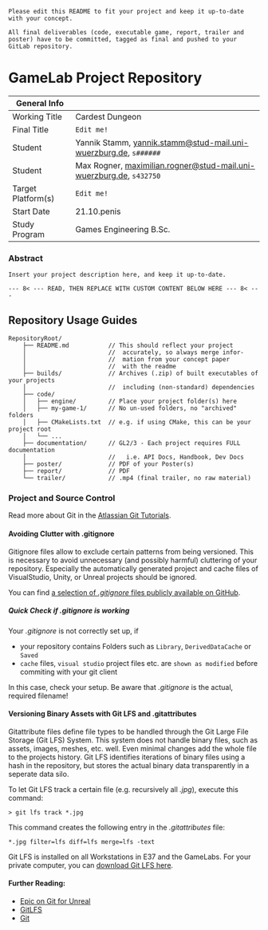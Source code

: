 `Please edit this README to fit your project and keep it up-to-date with your concept.`

`All final deliverables (code, executable game, report, trailer and poster) have to be committed, tagged as final and pushed to your GitLab repository.`

# GameLab Project Repository

|  General Info  | |
| ---|---|
| Working Title | Cardest Dungeon |
| Final Title | `Edit me!` |
| Student | Yannik Stamm, yannik.stamm@stud-mail.uni-wuerzburg.de, `s######` |
| Student | Max Rogner, maximilian.rogner@stud-mail.uni-wuerzburg.de, `s432750` |
| Target Platform(s) | `Edit me!` |
| Start Date | 21.10.penis |
| Study Program | Games Engineering B.Sc.|

### Abstract

`Insert your project description here, and keep it up-to-date.`

`--- 8< --- READ, THEN REPLACE WITH CUSTOM CONTENT BELOW HERE --- 8< ---`

## Repository Usage Guides

```
RepositoryRoot/
    ├── README.md           // This should reflect your project
    │                       //  accurately, so always merge infor-
    │                       //  mation from your concept paper
    │                       //  with the readme
    ├── builds/             // Archives (.zip) of built executables of your projects
    │                       //  including (non-standard) dependencies
    ├── code/
    │   ├── engine/         // Place your project folder(s) here
    │   ├── my-game-1/      // No un-used folders, no "archived" folders
    │   ├── CMakeLists.txt  // e.g. if using CMake, this can be your project root
    │   └── ...
    ├── documentation/      // GL2/3 - Each project requires FULL documentation  
    │                       //   i.e. API Docs, Handbook, Dev Docs
    ├── poster/             // PDF of your Poster(s)
    ├── report/             // PDF
    └── trailer/            // .mp4 (final trailer, no raw material)
```

### Project and Source Control

Read more about Git in the [Atlassian Git Tutorials](https://de.atlassian.com/git).

#### Avoiding Clutter with .gitignore
Gitignore files allow to exclude certain patterns from being versioned.
This is necessary to avoid unnecessary (and possibly harmful) cluttering of your repository.
Especially the automatically generated project and cache files of VisualStudio, Unity, or Unreal projects should be ignored.

You can find [a selection of *.gitignore* files publicly available on GitHub](https://github.com/github/gitignore).

##### Quick Check if .gitignore is working

Your *.gitignore* is not correctly set up, if
* your repository contains Folders such as `Library`, `DerivedDataCache` or `Saved`
* `cache` files, `visual studio` project files etc. are `shown as modified` before commiting with your git client

In this case, check your setup.
Be aware that *.gitignore* is the actual, required filename!

#### Versioning Binary Assets with Git LFS and .gitattributes
Gitattribute files define file types to be handled through the Git Large File Storage (Git LFS) System.
This system does not handle binary files, such as assets, images, meshes, etc. well.
Even minimal changes add the whole file to the projects history.
Git LFS identifies iterations of binary files using a hash in the repository, but stores the actual binary data transparently in a seperate data silo.

To let Git LFS track a certain file (e.g. recursively all *.jpg*), execute this command:

	> git lfs track *.jpg

This command creates the following entry in the *.gitattributes* file:

	*.jpg filter=lfs diff=lfs merge=lfs -text

Git LFS is installed on all Workstations in E37 and the GameLabs.
For your private computer, you can [download Git LFS here](https://git-lfs.github.com/).

#### Further Reading:
* [Epic on Git for Unreal](https://wiki.unrealengine.com/Git_source_control_(Tutorial)#Workarounds_for_dealing_with_binary_files_on_your_Git_repository)
* [GitLFS](https://www.git-lfs.com)
* [Git](https://www.git-scm.com)
